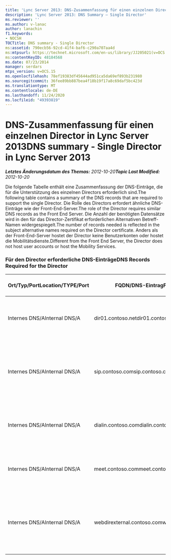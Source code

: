 ```yaml
---
title: 'Lync Server 2013: DNS-Zusammenfassung für einen einzelnen Director'
description: 'Lync Server 2013: DNS Summary – Single Director'
ms.reviewer: ''
ms.author: v-lanac
author: lanachin
f1.keywords:
- NOCSH
TOCTitle: DNS summary - Single Director
ms:assetid: 790ecb56-92cd-41f4-baf6-c290a707aa4d
ms:mtpsurl: https://technet.microsoft.com/en-us/library/JJ205021(v=OCS.15)
ms:contentKeyID: 48184568
ms.date: 07/23/2014
manager: serdars
mtps_version: v=OCS.15
ms.openlocfilehash: 78ef19383df45644ad951ca5da69ef893b231980
ms.sourcegitcommit: 36fee89bb887bea4f18b19f17a8c69daf5bc423d
ms.translationtype: MT
ms.contentlocale: de-DE
ms.lasthandoff: 11/24/2020
ms.locfileid: "49393819"
---
```

# <a name="dns-summary---single-director-in-lync-server-2013"></a><span data-ttu-id="e8eae-103">DNS-Zusammenfassung für einen einzelnen Director in Lync Server 2013</span><span class="sxs-lookup"><span data-stu-id="e8eae-103">DNS summary - Single Director in Lync Server 2013</span></span>

<div data-xmlns="http://www.w3.org/1999/xhtml">

<div class="topic" data-xmlns="http://www.w3.org/1999/xhtml" data-msxsl="urn:schemas-microsoft-com:xslt" data-cs="https://msdn.microsoft.com/">

<div data-asp="https://msdn2.microsoft.com/asp">



</div>

<div id="mainSection">

<div id="mainBody"><span data-ttu-id="e8eae-104">

<span> </span></span><span class="sxs-lookup"><span data-stu-id="e8eae-104">

<span> </span></span></span>

<span data-ttu-id="e8eae-105">_**Letztes Änderungsdatum des Themas:** 2012-10-20_</span><span class="sxs-lookup"><span data-stu-id="e8eae-105">_**Topic Last Modified:** 2012-10-20_</span></span>

<span data-ttu-id="e8eae-106">Die folgende Tabelle enthält eine Zusammenfassung der DNS-Einträge, die für die Unterstützung des einzelnen Directors erforderlich sind.</span><span class="sxs-lookup"><span data-stu-id="e8eae-106">The following table contains a summary of the DNS records that are required to support the single Director.</span></span> <span data-ttu-id="e8eae-107">Die Rolle des Directors erfordert ähnliche DNS-Einträge wie der Front-End-Server.</span><span class="sxs-lookup"><span data-stu-id="e8eae-107">The role of the Director requires similar DNS records as the Front End Server.</span></span> <span data-ttu-id="e8eae-108">Die Anzahl der benötigten Datensätze wird in den für das Director-Zertifikat erforderlichen Alternativen Betreff-Namen widergespiegelt.</span><span class="sxs-lookup"><span data-stu-id="e8eae-108">The number of records needed is reflected in the subject alternative names required on the Director certificate.</span></span> <span data-ttu-id="e8eae-109">Anders als der Front-End-Server hostet der Director keine Benutzerkonten oder hostet die Mobilitätsdienste.</span><span class="sxs-lookup"><span data-stu-id="e8eae-109">Different from the Front End Server, the Director does not host user accounts or host the Mobility Services.</span></span>

### <a name="dns-records-required-for-the-director"></a><span data-ttu-id="e8eae-110">Für den Director erforderliche DNS-Einträge</span><span class="sxs-lookup"><span data-stu-id="e8eae-110">DNS Records Required for the Director</span></span>

<table>
<colgroup>
<col style="width: 25%" />
<col style="width: 25%" />
<col style="width: 25%" />
<col style="width: 25%" />
</colgroup>
<thead>
<tr class="header">
<th><span data-ttu-id="e8eae-111">Ort/Typ/Port</span><span class="sxs-lookup"><span data-stu-id="e8eae-111">Location/TYPE/Port</span></span></th>
<th><span data-ttu-id="e8eae-112">FQDN/DNS-Eintrag</span><span class="sxs-lookup"><span data-stu-id="e8eae-112">FQDN/DNS Record</span></span></th>
<th><span data-ttu-id="e8eae-113">IP-Adresse/FQDN</span><span class="sxs-lookup"><span data-stu-id="e8eae-113">IP Address/FQDN</span></span></th>
<th><span data-ttu-id="e8eae-114">Karten/Kommentare</span><span class="sxs-lookup"><span data-stu-id="e8eae-114">Maps to/Comments</span></span></th>
</tr>
</thead>
<tbody>
<tr class="odd">
<td><p><span data-ttu-id="e8eae-115">Internes DNS/A</span><span class="sxs-lookup"><span data-stu-id="e8eae-115">Internal DNS/A</span></span></p></td>
<td><p><span data-ttu-id="e8eae-116">dir01.contoso.net</span><span class="sxs-lookup"><span data-stu-id="e8eae-116">dir01.contoso.net</span></span></p></td>
<td><p><span data-ttu-id="e8eae-117">Director</span><span class="sxs-lookup"><span data-stu-id="e8eae-117">Director</span></span></p></td>
<td><p><span data-ttu-id="e8eae-118">Director-Hosteintrag für Replikation und Server-zu-Server</span><span class="sxs-lookup"><span data-stu-id="e8eae-118">Director host record used for replication and server to server</span></span></p></td>
</tr>
<tr class="even">
<td><p><span data-ttu-id="e8eae-119">Internes DNS/A</span><span class="sxs-lookup"><span data-stu-id="e8eae-119">Internal DNS/A</span></span></p></td>
<td><p><span data-ttu-id="e8eae-120">sip.contoso.com</span><span class="sxs-lookup"><span data-stu-id="e8eae-120">sip.contoso.com</span></span></p></td>
<td><p><span data-ttu-id="e8eae-121">Director</span><span class="sxs-lookup"><span data-stu-id="e8eae-121">Director</span></span></p></td>
<td><p><span data-ttu-id="e8eae-122">SIP (Inbound Session Initiation Protocol) von der Schnittstelle des Edge-Servers</span><span class="sxs-lookup"><span data-stu-id="e8eae-122">Inbound session initiation protocol (SIP) from the internal Edge interface of the Edge Server</span></span></p></td>
</tr>
<tr class="odd">
<td><p><span data-ttu-id="e8eae-123">Internes DNS/A</span><span class="sxs-lookup"><span data-stu-id="e8eae-123">Internal DNS/A</span></span></p></td>
<td><p><span data-ttu-id="e8eae-124">dialin.contoso.com</span><span class="sxs-lookup"><span data-stu-id="e8eae-124">dialin.contoso.com</span></span></p></td>
<td><p><span data-ttu-id="e8eae-125">Director</span><span class="sxs-lookup"><span data-stu-id="e8eae-125">Director</span></span></p></td>
<td><p><span data-ttu-id="e8eae-126">Veröffentlichte Dialin-Webdienste vom Reverse-Proxy</span><span class="sxs-lookup"><span data-stu-id="e8eae-126">Published dialin web services from reverse proxy</span></span></p></td>
</tr>
<tr class="even">
<td><p><span data-ttu-id="e8eae-127">Internes DNS/A</span><span class="sxs-lookup"><span data-stu-id="e8eae-127">Internal DNS/A</span></span></p></td>
<td><p><span data-ttu-id="e8eae-128">meet.contoso.com</span><span class="sxs-lookup"><span data-stu-id="e8eae-128">meet.contoso.com</span></span></p></td>
<td><p><span data-ttu-id="e8eae-129">Director</span><span class="sxs-lookup"><span data-stu-id="e8eae-129">Director</span></span></p></td>
<td><p><span data-ttu-id="e8eae-130">Veröffentlicht Meet Web Services from Reverse Proxy</span><span class="sxs-lookup"><span data-stu-id="e8eae-130">Published meet web services from reverse proxy</span></span></p></td>
</tr>
<tr class="odd">
<td><p><span data-ttu-id="e8eae-131">Internes DNS/A</span><span class="sxs-lookup"><span data-stu-id="e8eae-131">Internal DNS/A</span></span></p></td>
<td><p><span data-ttu-id="e8eae-132">webdirexternal.contoso.com</span><span class="sxs-lookup"><span data-stu-id="e8eae-132">webdirexternal.contoso.com</span></span></p></td>
<td><p><span data-ttu-id="e8eae-133">Director</span><span class="sxs-lookup"><span data-stu-id="e8eae-133">Director</span></span></p></td>
<td><p><span data-ttu-id="e8eae-134">Veröffentlicht und definiert vom Reverse Proxy Web-Ticket externe Webdienste für den Director</span><span class="sxs-lookup"><span data-stu-id="e8eae-134">Published and defined by the reverse proxy Web Ticket external web services for the Director</span></span></p></td>
</tr>
</tbody>
</table><span data-ttu-id="e8eae-135">


</div>

<span> </span>

</div>

</div>

</span><span class="sxs-lookup"><span data-stu-id="e8eae-135">


</div>

<span> </span>

</div>

</div>

</span></span></div>

